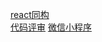 [react同构](https://github.com/by-healthFED/knowledges/blob/master/react-isomorphic)      
[代码评审](https://github.com/by-healthFED/knowledges/blob/master/codeReview)
[微信小程序](./wechat-miniprogram)
